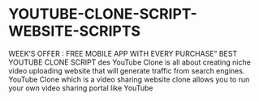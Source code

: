 # YOUTUBE-CLONE-SCRIPT-WEBSITE-SCRIPTS
WEEK’S OFFER : FREE MOBILE APP WITH EVERY PURCHASE”  BEST YOUTUBE CLONE SCRIPT  des YouTube Clone is all about creating niche video uploading website that will generate traffic from search engines.  YouTube Clone which is a video sharing website clone allows you to run your own video sharing portal like YouTube

